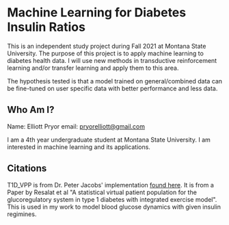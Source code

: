 # Machine Learning for Diabetes Insulin Ratios
This is an independent study project during Fall 2021 at Montana State University.
The purpose of this project is to apply machine learning to diabetes health data.
I will use new methods in transductive reinforcement learning and/or transfer learning
 and apply them to this area.

The hypothesis tested is that a model trained on general/combined data can be 
fine-tuned on user specific data with better performance and less data.

## Who Am I?

Name: Elliott Pryor
email: pryorelliott@gmail.com

I am a 4th year undergraduate student at Montana State University.
I am interested in machine learning and its applications.

## Citations
T1D_VPP is from Dr. Peter Jacobs' implementation [found here](https://github.com/petejacobs/T1D_VPP).
It is from a Paper by Resalat et al "A statistical virtual patient population for the glucoregulatory system in type 1 
diabetes with integrated exercise model".
This is used in my work to model blood glucose dynamics with given insulin regimines.
